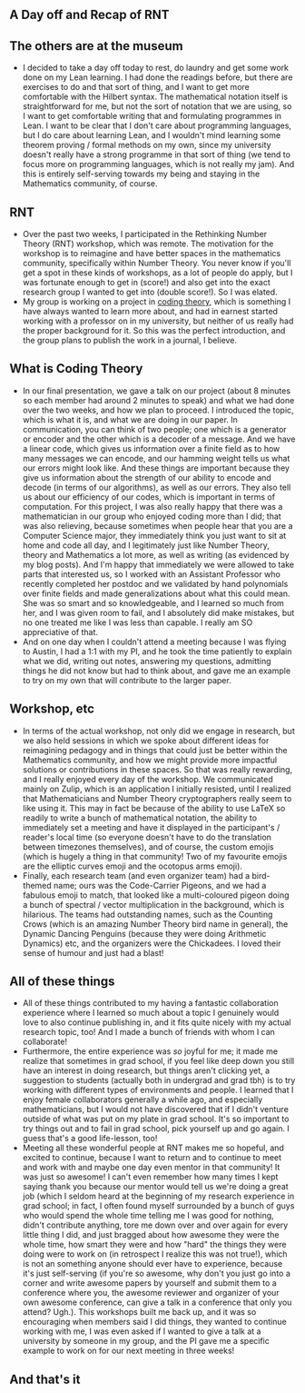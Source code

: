 ## A Day off and Recap of RNT

## The others are at the museum
- I decided to take a day off today to rest, do laundry and get some work done on my Lean learning. I had done the readings before, but there are exercises to do and
that sort of thing, and I want to get more comfortable with the Hilbert syntax. The mathematical notation itself is straightforward for me, but not the sort of notation
that we are using, so I want to get comfortable writing that and formulating programmes in Lean. I want to be clear that I don't care about programming languages,
but I do care about learning Lean, and I wouldn't mind learning some theorem proving / formal methods on my own, since my university doesn't really have a strong
programme in that sort of thing (we tend to focus more on programming languages, which is not really my jam). And this is entirely self-serving towards my being
and staying in the Mathematics community, of course.

## RNT
- Over the past two weeks, I participated in the Rethinking Number Theory (RNT) workshop, which was remote. The motivation for the workshop is to reimagine and have
better spaces in the mathematics community, specifically within Number Theory. You never know if you'll get a spot in these kinds of workshops, as a lot of people
do apply, but I was fortunate enough to get in (score!) and also get into the exact research group I wanted to get into (double score!). So I was elated.
- My group is working on a project in [coding theory](https://en.wikipedia.org/wiki/Coding_theory), which is something I have always wanted to learn more about, and had in earnest started working with a professor
on in my university, but neither of us really had the proper background for it. So this was the perfect introduction, and the group plans to publish the work in
a journal, I believe.

## What is Coding Theory
- In our final presentation, we gave a talk on our project (about 8 minutes so each member had around 2 minutes to speak) and what we had done over the two weeks,
and how we plan to proceed. I introduced the topic, which is what it is, and what we are doing in our paper. In communication, you can think of two people; one
which is a generator or encoder and the other which is a decoder of a message. And we have a linear code, which gives us information over a finite field as to
how many messages we can encode, and our hamming weight tells us what our errors might look like. And these things are important because they give us information
about the strength of our ability to encode and decode (in terms of our algorithms), as well as our errors. They also tell us about our efficiency of our codes,
which is important in terms of computation.
For this project, I was also really happy that there was a mathematician in our group who enjoyed coding more than I did; that was also relieving, because sometimes when
people hear that you are a Computer Science major, they immediately think you just want to sit at home and code all day, and I legitimately just like Number Theory,
theory and Mathematics a lot more, as well as writing (as evidenced by my blog posts). And I'm happy that immediately we were allowed to take parts that interested
us, so I worked with an Assistant Professor who recently completed her postdoc and we validated by hand polynomials over finite fields and made generalizations about
what this could mean. She was so smart and so knowledgeable, and I learned so much from her, and I was given room to fail, and I absolutely did make mistakes, but
no one treated me like I was less than capable. I really am SO appreciative of that.
- And on one day when I couldn't attend a meeting because I was flying to Austin, I had a 1:1 with my PI, and he took the time patiently to explain what we did,
writing out notes, answering my questions, admitting things he did not know but had to think about, and gave me an example to try on my own that will contribute
to the larger paper.

## Workshop, etc
- In terms of the actual workshop, not only did we engage in research, but we also held sessions in which we spoke about different ideas for reimagining pedagogy
and in things that could just be better within the Mathematics community, and how we might provide more impactful solutions or contributions in these spaces.
So that was really rewarding, and I really enjoyed every day of the workshop. We communicated mainly on Zulip, which is an application I initially resisted,
until I realized that Mathematicians and Number Theory cryptographers really seem to like using it. This may in fact be because of the ability to use LaTeX
so readily to write a bunch of mathematical notation, the ability to immediately set a meeting and have it displayed in the participant's / reader's local time
(so everyone doesn't have to do the translation between timezones themselves), and of course, the custom emojis (which is hugely a thing in that community!
Two of my favourite emojis are the elliptic curves emoji and the ocotopus arms emoji).
- Finally, each research team (and even organizer team) had a bird-themed name; ours was the Code-Carrier Pigeons, and we had a fabulous emoji to match, that
looked like a multi-coloured pigeon doing a bunch of spectral / vector multiplication in the background, which is hilarious. The teams had outstanding names,
such as the Counting Crows (which is an amazing Number Theory bird name in general), the Dynamic Dancing Penguins (because they were doing Arithmetic Dynamics)
etc, and the organizers were the Chickadees. I loved their sense of humour and just had a blast!

## All of these things
- All of these things contributed to my having a fantastic collaboration experience where I learned so much about a topic I genuinely would love to also
continue publishing in, and it fits quite nicely with my actual research topic, too! And I made a bunch of friends with whom I can collaborate!
- Furthermore, the entire experience was *so* joyful for me; it made me realize that sometimes in grad school, if you feel like deep down you still have
an interest in doing research, but things aren't clicking yet, a suggestion to students (actually both in undergrad and grad tbh) is to try working with
different types of environments and people. I learned that I enjoy female collaborators generally a while ago, and especially mathematicians, but I would
not have discovered that if I didn't venture outside of what was put on my plate in grad school. It's so important to try things out and to fail in
grad school, pick yourself up and go again. I guess that's a good life-lesson, too!
- Meeting all these wonderful people at RNT makes me so hopeful, and excited to continue, because I want to return and to continue to meet and work with
and maybe one day even mentor in that community! It was just so awesome! I can't even remember how many times I kept saying thank you because our mentor
would tell us we're doing a great job (which I seldom heard at the beginning of my research experience in grad school; in fact, I often found myself
surrounded by a bunch of guys who would spend the whole time telling me I was good for nothing, didn't contribute anything, tore me down over and over
again for every little thing I did, and just bragged about how
awesome they were the whole time, how smart they were and how "hard" the things they were doing were to work on (in retrospect I realize this was not true!),
which is not an something anyone should ever have to experience, because it's just self-serving (if you're so awesome,
why don't you just go into a corner and write awesome papers by yourself and submit them to a conference where you, the awesome reviewer
and organizer of your own awesome conference, can give a talk in a conference that only you attend? Ugh.). This workshops built me back up, and it was so
encouraging when members said I did things, they wanted to continue working with me, I was even asked if I wanted to give a talk at a university by
someone in my group, and the PI gave me a specific example to work on for our next meeting in three weeks!

## And that's it
